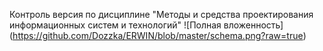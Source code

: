 Контроль версия по дисциплине "Методы и средства проектирования информационных систем и технологий"
![Полная вложенность]​(https://github.com/Dozzka/ERWIN/blob/master/schema.png?raw=true)
